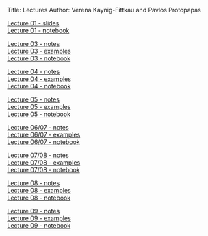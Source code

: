 Title: Lectures
Author: Verena Kaynig-Fittkau and Pavlos Protopapas

<p>
<a href="https://github.com/AM207/2015/blob/master/Lectures/L01_Motivation.pdf?raw=true"> Lecture 01 - slides </a>
<br>
<a href="http://nbviewer.ipython.org/github/AM207/2015/blob/master/Lectures/Lecture01_Probability_Review.ipynb"> Lecture 01 - notebook </a>
</p>
<p>
<a href="https://github.com/AM207/2015/blob/master/Lectures/Lecture03_Monte_Carlo_Methods_Notes.pdf?raw=true"> Lecture 03 - notes </a>
<br>
<a href="http://nbviewer.ipython.org/github/AM207/2015/blob/master/Lectures/Lecture03_Monte_Carlo_Methods_Slides.ipynb"> Lecture 03 - examples </a>
<br>
<a href="http://nbviewer.ipython.org/github/AM207/2015/blob/master/Lectures/Lecture03_Monte_Carlo_Methods.ipynb"> Lecture 03 - notebook </a>
</p>
<p>
<a href="https://github.com/AM207/2015/blob/master/Lectures/Lecture04_Variance_Reduction_Methods_Notes.pdf?raw=true"> Lecture 04 - notes </a>
<br>
<a href="http://nbviewer.ipython.org/github/AM207/2015/blob/master/Lectures/Lecture04_Variance_Reduction_Methods_Slides.ipynb"> Lecture 04 - examples </a>
<br>
<a href="http://nbviewer.ipython.org/github/AM207/2015/blob/master/Lectures/Lecture04_Variance_Reduction_Methods.ipynb"> Lecture 04 - notebook </a>
</p>
<p>
<a href="https://github.com/AM207/2015/blob/master/Lectures/Lecture05_Bayesian_Formalism_Part_1_Notes.pdf?raw=true"> Lecture 05 - notes </a>
<br>
<a href="http://nbviewer.ipython.org/github/AM207/2015/blob/master/Lectures/Lecture05_Bayesian_Formalism_Part_1_Slides.ipynb"> Lecture 05 - examples </a>
<br>
<a href="http://nbviewer.ipython.org/github/AM207/2015/blob/master/Lectures/Lecture05_Bayesian_Formalism_Part_1.ipynb"> Lecture 05 - notebook </a>
</p>
<p>
<a href="https://github.com/AM207/2015/blob/master/Lectures/Lecture06_07_Bayesian_Formalism_Part_2_and_MCMC_Notes.pdf?raw=true"> Lecture 06/07 - notes </a>
<br>
<a href="http://nbviewer.ipython.org/github/AM207/2015/blob/master/Lectures/Lecture06_07_Bayesian_Formalism_Part_2_and_MCMC_Slides.ipynb"> Lecture 06/07 - examples </a>
<br>
<a href="http://nbviewer.ipython.org/github/AM207/2015/blob/master/Lectures/Lecture06_07_Bayesian_Formalism_Part_2_and_MCMC.ipynb"> Lecture 06/07 - notebook </a>
</p>
<p>
<a href="https://github.com/AM207/2015/blob/master/Lectures/Lecture07_08_More_MCMC_Notes.pdf?raw=true"> Lecture 07/08 - notes </a>
<br>
<a href="http://nbviewer.ipython.org/github/AM207/2015/blob/master/Lectures/Lecture07_08_More_MCMC_Slides.ipynb"> Lecture 07/08 - examples </a>
<br>
<a href="http://nbviewer.ipython.org/github/AM207/2015/blob/master/Lectures/Lecture07_08_More_MCMC.ipynb"> Lecture 07/08 - notebook </a>
</p>
<p>
<a href="https://github.com/AM207/2015/blob/master/Lectures/Lecture08_MCMC_Convergence_Notes.pdf?raw=true"> Lecture 08 - notes </a>
<br>
<a href="http://nbviewer.ipython.org/github/AM207/2015/blob/master/Lectures/Lecture08_MCMC_Convergence_Slides.ipynb"> Lecture 08 - examples </a>
<br>
<a href="http://nbviewer.ipython.org/github/AM207/2015/blob/master/Lectures/Lecture08_MCMC_Convergence.ipynb"> Lecture 08 - notebook </a>
</p>
<p>
<a href="https://github.com/AM207/2015/blob/master/Lectures/Lecture09_Predictive_Probability_and_Gibbs_Notes.pdf?raw=true"> Lecture 09 - notes </a>
<br>
<a href="http://nbviewer.ipython.org/github/AM207/2015/blob/master/Lectures/Lecture09_Predictive_Probability_and_Gibbs_Slides.ipynb"> Lecture 09 - examples </a>
<br>
<a href="http://nbviewer.ipython.org/github/AM207/2015/blob/master/Lectures/Lecture09_Predictive_Probability_and_Gibbs.ipynb"> Lecture 09 - notebook </a>
</p>

